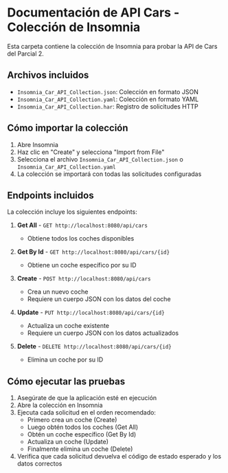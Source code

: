 # Documentación de API Cars - Colección de Insomnia

Esta carpeta contiene la colección de Insomnia para probar la API de Cars del Parcial 2.

## Archivos incluidos

- `Insomnia_Car_API_Collection.json`: Colección en formato JSON
- `Insomnia_Car_API_Collection.yaml`: Colección en formato YAML
- `Insomnia_Car_API_Collection.har`: Registro de solicitudes HTTP

## Cómo importar la colección

1. Abre Insomnia
2. Haz clic en "Create" y selecciona "Import from File"
3. Selecciona el archivo `Insomnia_Car_API_Collection.json` o `Insomnia_Car_API_Collection.yaml`
4. La colección se importará con todas las solicitudes configuradas

## Endpoints incluidos

La colección incluye los siguientes endpoints:

1. **Get All** - `GET http://localhost:8080/api/cars`
   - Obtiene todos los coches disponibles

2. **Get By Id** - `GET http://localhost:8080/api/cars/{id}`
   - Obtiene un coche específico por su ID

3. **Create** - `POST http://localhost:8080/api/cars`
   - Crea un nuevo coche
   - Requiere un cuerpo JSON con los datos del coche

4. **Update** - `PUT http://localhost:8080/api/cars/{id}`
   - Actualiza un coche existente
   - Requiere un cuerpo JSON con los datos actualizados

5. **Delete** - `DELETE http://localhost:8080/api/cars/{id}`
   - Elimina un coche por su ID

## Cómo ejecutar las pruebas

1. Asegúrate de que la aplicación esté en ejecución
2. Abre la colección en Insomnia
3. Ejecuta cada solicitud en el orden recomendado:
   - Primero crea un coche (Create)
   - Luego obtén todos los coches (Get All)
   - Obtén un coche específico (Get By Id)
   - Actualiza un coche (Update)
   - Finalmente elimina un coche (Delete)
4. Verifica que cada solicitud devuelva el código de estado esperado y los datos correctos